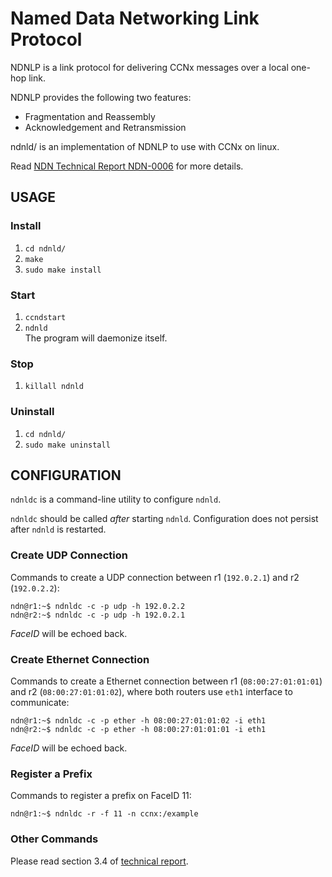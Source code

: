 # Named Data Networking Link Protocol

NDNLP is a link protocol for delivering CCNx messages over a local one-hop link.

NDNLP provides the following two features:

* Fragmentation and Reassembly
* Acknowledgement and Retransmission

ndnld/ is an implementation of NDNLP to use with CCNx on linux.

Read [NDN Technical Report NDN-0006](http://www.named-data.org/techreport/TR006-LinkProtocol.pdf) for more details.

## USAGE
### Install
1. `cd ndnld/`
2. `make`
3. `sudo make install`

### Start
1. `ccndstart`
2. `ndnld`  
	The program will daemonize itself.

### Stop
1. `killall ndnld`

### Uninstall
1. `cd ndnld/`
2. `sudo make uninstall`

## CONFIGURATION
`ndnldc` is a command-line utility to configure `ndnld`.

`ndnldc` should be called *after* starting `ndnld`.
Configuration does not persist after `ndnld` is restarted.

### Create UDP Connection
Commands to create a UDP connection between r1 (`192.0.2.1`) and r2 (`192.0.2.2`):

	ndn@r1:~$ ndnldc -c -p udp -h 192.0.2.2
	ndn@r2:~$ ndnldc -c -p udp -h 192.0.2.1

*FaceID* will be echoed back.

### Create Ethernet Connection
Commands to create a Ethernet connection between r1 (`08:00:27:01:01:01`) and r2 (`08:00:27:01:01:02`), where both routers use `eth1` interface to communicate:

	ndn@r1:~$ ndnldc -c -p ether -h 08:00:27:01:01:02 -i eth1
	ndn@r2:~$ ndnldc -c -p ether -h 08:00:27:01:01:01 -i eth1

*FaceID* will be echoed back.

### Register a Prefix
Commands to register a prefix on FaceID 11:

	ndn@r1:~$ ndnldc -r -f 11 -n ccnx:/example

### Other Commands
Please read section 3.4 of [technical report](http://www.named-data.org/techreport/TR006-LinkProtocol.pdf).


